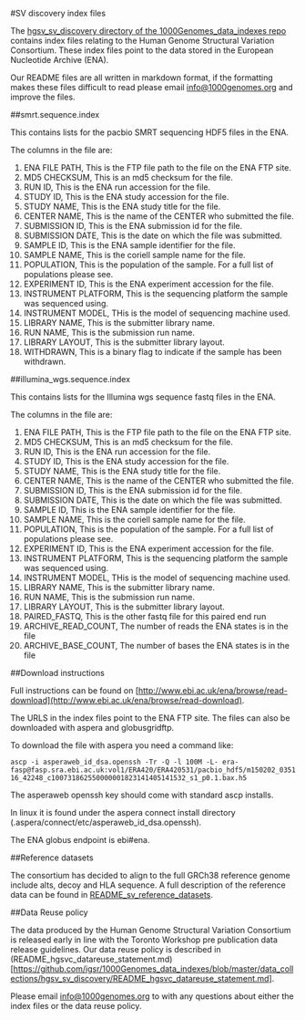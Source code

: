 #SV discovery index files

The [hgsv_sv_discovery directory of the 1000Genomes_data_indexes repo](https://github.com/igsr/1000Genomes_data_indexes/tree/master/data_collections/hgsv_sv_discovery) contains index files relating to the Human Genome Structural Variation Consortium. These index files point to the data stored in the European Nucleotide Archive (ENA).

Our README files are all written in markdown format, if the formatting makes these files difficult to read please email info@1000genomes.org and improve the files.

##smrt.sequence.index

This contains lists for the pacbio SMRT sequencing HDF5 files in the ENA. 

The columns in the file are: 

1.  ENA FILE PATH, This is the FTP file path to the file on the ENA FTP site.
2.  MD5 CHECKSUM, This is an md5 checksum for the file.
3.  RUN ID, This is the ENA run accession for the file.
4.  STUDY ID, This is the ENA study accession for the file.
5.  STUDY NAME, This is the ENA study title for the file.
6.  CENTER NAME, This is the name of the CENTER who submitted the file.
7.  SUBMISSION ID, This is the ENA submission id for the file.
8.  SUBMISSION DATE, This is the date on which the file was submitted.
9.  SAMPLE ID, This is the ENA sample identifier for the file.
10. SAMPLE NAME, This is the coriell sample name for the file.
11. POPULATION, This is the population of the sample. For a full list of populations please see.
12. EXPERIMENT ID, This is the ENA experiment accession for the file.
13. INSTRUMENT PLATFORM, This is the sequencing platform the sample was sequenced using.
14. INSTRUMENT MODEL, THis is the model of sequencing machine used.
15. LIBRARY NAME, This is the submitter library name.
16. RUN NAME, This is the submission run name.
17. LIBRARY LAYOUT, This is the submitter library layout.
18. WITHDRAWN, This is a binary flag to indicate if the sample has been withdrawn.

##illumina_wgs.sequence.index

This contains lists for the Illumina wgs sequence fastq files in the ENA. 

The columns in the file are:

1.  ENA FILE PATH, This is the FTP file path to the file on the ENA FTP site.
2.  MD5 CHECKSUM, This is an md5 checksum for the file.
3.  RUN ID, This is the ENA run accession for the file.
4.  STUDY ID, This is the ENA study accession for the file.
5.  STUDY NAME, This is the ENA study title for the file.
6.  CENTER NAME, This is the name of the CENTER who submitted the file.
7.  SUBMISSION ID, This is the ENA submission id for the file.
8.  SUBMISSION DATE, This is the date on which the file was submitted.
9.  SAMPLE ID, This is the ENA sample identifier for the file.
10. SAMPLE NAME, This is the coriell sample name for the file.
11. POPULATION, This is the population of the sample. For a full list of populations please see.
12. EXPERIMENT ID, This is the ENA experiment accession for the file.
13. INSTRUMENT PLATFORM, This is the sequencing platform the sample was sequenced using.
14. INSTRUMENT MODEL, THis is the model of sequencing machine used.
15. LIBRARY NAME, This is the submitter library name.
16. RUN NAME, This is the submission run name.
17. LIBRARY LAYOUT, This is the submitter library layout.
18. PAIRED_FASTQ, This is the other fastq file for this paired end run
19. ARCHIVE_READ_COUNT, The number of reads the ENA states is in the file
20. ARCHIVE_BASE_COUNT, The number of bases the ENA states is in the file

 
##Download instructions

Full instructions can be found on [http://www.ebi.ac.uk/ena/browse/read-download](http://www.ebi.ac.uk/ena/browse/read-download).

The URLS in the index files point to the ENA FTP site. The files can also be downloaded with aspera and globusgridftp.

To download the file with aspera you need a command like:

`ascp -i asperaweb_id_dsa.openssh -Tr -Q -l 100M -L- era-fasp@fasp.sra.ebi.ac.uk:vol1/ERA420/ERA420531/pacbio_hdf5/m150202_035116_42248_c100731862550000001823141405141532_s1_p0.1.bax.h5`

The asperaweb openssh key should come with standard ascp installs. 

In linux it is found under the aspera connect install directory (.aspera/connect/etc/asperaweb_id_dsa.openssh). 

The ENA globus endpoint is ebi#ena.

##Reference datasets

The consortium has decided to align to the full GRCh38 reference genome include alts, decoy and HLA sequence. A full description of the reference data can be found in [README_sv_reference_datasets](https://github.com/igsr/1000Genomes_data_indexes/blob/master/sv_discovery_indexes/README_sv_reference_datasets.md).

##Data Reuse policy

The data produced by the Human Genome Structural Variation Consortium is released early in line with the Toronto Workshop pre publication data release guidelines. Our data reuse policy is described in (README_hgsvc_datareuse_statement.md)[https://github.com/igsr/1000Genomes_data_indexes/blob/master/data_collections/hgsv_sv_discovery/README_hgsvc_datareuse_statement.md].

Please email info@1000genomes.org to with any questions about either the index files or the data reuse policy.
